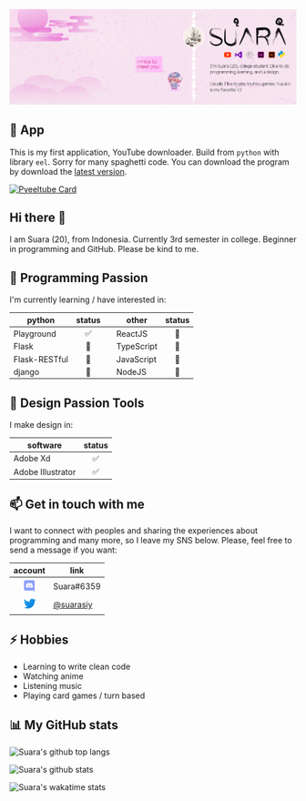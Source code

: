 ![Suara's Banner](images/suara-cover-2.png)

## 📌 App

This is my first application, YouTube downloader. Build from `python` with library `eel`. Sorry for many spaghetti code. You can download the program by download the [latest version](https://github.com/suarasiy/pyeeltube/releases/tag/v0.4).

[![Pyeeltube Card](https://github-readme-stats.vercel.app/api/pin?username=suarasiy&repo=pyeeltube)](https://github.com/suarasiy/pyeeltube)

## Hi there 👋

I am Suara (20), from Indonesia. Currently 3rd semester in college. Beginner in programming and GitHub. Please be kind to me.

## 🌱 Programming Passion

I'm currently learning / have interested in:

| python        | status   |   | other      | status |
| ------------- | :------: | - | ---------- | :----: |
| Playground    |✅       |   | ReactJS     | 🔄    |
| Flask         |🔄       |   | TypeScript  | 🔄    |
| Flask-RESTful |🔄       |   | JavaScript  | 🔄    |
| django        |🔄       |   | NodeJS      | 🔄    |

## 🌱 Design Passion Tools

I make design in:

| software          | status   |
| ----------------- | :------: |
| Adobe Xd          | ✅      |
| Adobe Illustrator | ✅      |

## 📫 Get in touch with me

I want to connect with peoples and sharing the experiences about programming and many more, so I leave my SNS below. Please, feel free to send a message if you want:

| account   | link |
| :-------: | ---- |
| <img src="images/discord.png" alt="discord" width="24"/> | Suara#6359 |
| <img src="images/twitter.png" alt="twitter" width="24"/> | [@suarasiy](https://twitter.com/suarasiy) |

## ⚡ Hobbies

- Learning to write clean code
- Watching anime
- Listening music
- Playing card games / turn based

## 📊 My GitHub stats

![Suara's github top langs](https://github-readme-stats.vercel.app/api/top-langs/?username=suarasiy&layout=compact)

![Suara's github stats](https://github-readme-stats.vercel.app/api?username=suarasiy&show_icons=true)

![Suara's wakatime stats](https://github-readme-stats.vercel.app/api/wakatime?username=suarasiy)

<!-- ## Time -->
<!-- [![Suara's wakatime tracker](https://wakatime.com/badge/github/suarasiy/suarasiy.svg)](https://wakatime.com/badge/github/suarasiy/suarasiy) -->

<!--
**suarasiy/suarasiy** is a ✨ _special_ ✨ repository because its `README.md` (this file) appears on your GitHub profile.

Here are some ideas to get you started:

- 🔭 I’m currently working on ...
- 🌱 I’m currently learning ...
- 👯 I’m looking to collaborate on ...
- 🤔 I’m looking for help with ...
- 💬 Ask me about ...
- 📫 How to reach me: ...
- 😄 Pronouns: ...
- ⚡ Fun fact: ...
-->
